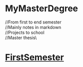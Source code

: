 # MyMasterDegree
//From first to end semester\
//Mainly notes in markdown\
//Projects to school\
//Master thesis\

# [FirstSemester](https://github.com/Bezobsahu/MyMasterDegree/blob/main/FirstSemester)

